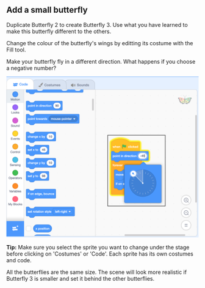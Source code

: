 ## Add a small butterfly

Duplicate Butterfly 2 to create Butterfly 3. Use what you have learned to make this butterfly different to the others. 

Change the colour of the butterfly's wings by editting its costume with the Fill tool.

Make your butterfly fly in a different direction. What happens if you choose a negative number?

![Butterfly 3](images/butterfly-3-example.png)

__Tip:__ Make sure you select the sprite you want to change under the stage before clicking on 'Costumes' or 'Code'. Each sprite has its own costumes and code. 

All the butterflies are the same size. The scene will look more realistic if Butterfly 3 is smaller and set it behind the other butterflies.
